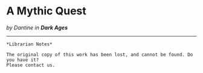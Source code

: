 # A Mythic Quest

_by Dantine in **Dark Ages**_

***

```
*Librarian Notes*

The original copy of this work has been lost, and cannot be found. Do you have it?
Please contact us.
```
